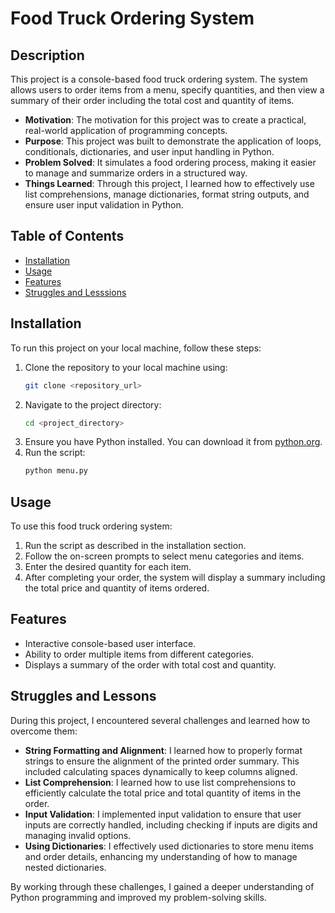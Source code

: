 # Food Truck Ordering System

## Description

This project is a console-based food truck ordering system. The system allows users to order items from a menu, specify quantities, and then view a summary of their order including the total cost and quantity of items. 

- **Motivation**: The motivation for this project was to create a practical, real-world application of programming concepts.
- **Purpose**: This project was built to demonstrate the application of loops, conditionals, dictionaries, and user input handling in Python.
- **Problem Solved**: It simulates a food ordering process, making it easier to manage and summarize orders in a structured way.
- **Things Learned**: Through this project, I learned how to effectively use list comprehensions, manage dictionaries, format string outputs, and ensure user input validation in Python.

## Table of Contents

- [Installation](#installation)
- [Usage](#usage)
- [Features](#features)
- [Struggles and Lesssions](#struggles-and-lessons)

## Installation

To run this project on your local machine, follow these steps:

1. Clone the repository to your local machine using:
   ```bash
   git clone <repository_url>
   ```
2. Navigate to the project directory:
   ```bash
   cd <project_directory>
   ```
3. Ensure you have Python installed. You can download it from [python.org](https://www.python.org/).
4. Run the script:
   ```bash
   python menu.py
   ```

## Usage

To use this food truck ordering system:

1. Run the script as described in the installation section.
2. Follow the on-screen prompts to select menu categories and items.
3. Enter the desired quantity for each item.
4. After completing your order, the system will display a summary including the total price and quantity of items ordered.

## Features

- Interactive console-based user interface.
- Ability to order multiple items from different categories.
- Displays a summary of the order with total cost and quantity.

## Struggles and Lessons

During this project, I encountered several challenges and learned how to overcome them:

- **String Formatting and Alignment**: I learned how to properly format strings to ensure the alignment of the printed order summary. This included calculating spaces dynamically to keep columns aligned.
- **List Comprehension**: I learned how to use list comprehensions to efficiently calculate the total price and total quantity of items in the order.
- **Input Validation**: I implemented input validation to ensure that user inputs are correctly handled, including checking if inputs are digits and managing invalid options.
- **Using Dictionaries**: I effectively used dictionaries to store menu items and order details, enhancing my understanding of how to manage nested dictionaries.

By working through these challenges, I gained a deeper understanding of Python programming and improved my problem-solving skills.
